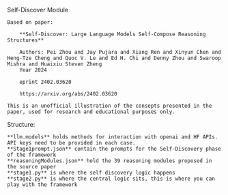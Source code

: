 Self-Discover Module
    
    Based on paper:

        **Self-Discover: Large Language Models Self-Compose Reasoning Structures**

        Authors: Pei Zhou and Jay Pujara and Xiang Ren and Xinyun Chen and Heng-Tze Cheng and Quoc V. Le and Ed H. Chi and Denny Zhou and Swaroop Mishra and Huaixiu Steven Zheng
        Year 2024

        eprint 2402.03620

        https://arxiv.org/abs/2402.03620

    This is an unofficial illustration of the consepts presented in the paper, used for research and educational purposes only.

Structure:

    **llm.models** holds methods for interaction with openai and HF APIs. API keys need to be provided in each case.
    **Stage1prompt.json** contain the prompts for the Self-Discovery phase of the framework
    **reasoningModules.json** hold the 39 reasoning modules proposed in the source paper
    **stage1.py** is where the self discovery logic happens
    **stage2.py** is where the central logic sits, this is where you can play with the framework